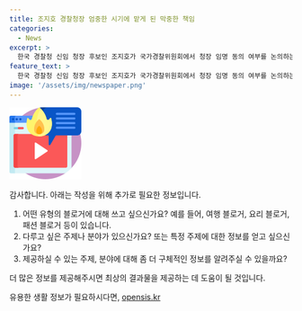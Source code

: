 ```yaml
---
title: 조지호 경찰청장 엄중한 시기에 맡게 된 막중한 책임
categories:
  - News
excerpt: >
  한국 경찰청 신임 청장 후보인 조지호가 국가경찰위원회에서 청장 임명 동의 여부를 논의하는 자리에 참석하며 기자들의 질문에 답변하고 있다.
feature_text: >
  한국 경찰청 신임 청장 후보인 조지호가 국가경찰위원회에서 청장 임명 동의 여부를 논의하는 자리에 참석하며 기자들의 질문에 답변하고 있다.
image: '/assets/img/newspaper.png'
---
```


<p><img src="/assets/img/news.png" alt="rentncar 속보" /></p>

<p>감사합니다. 아래는 작성을 위해 추가로 필요한 정보입니다.</p>

<ol>
<li>어떤 유형의 블로거에 대해 쓰고 싶으신가요? 예를 들어, 여행 블로거, 요리 블로거, 패션 블로거 등이 있습니다.</li>
<li>다루고 싶은 주제나 분야가 있으신가요? 또는 특정 주제에 대한 정보를 얻고 싶으신가요?</li>
<li>제공하실 수 있는 주제, 분야에 대해 좀 더 구체적인 정보를 알려주실 수 있을까요?</li>
</ol>

<p>더 많은 정보를 제공해주시면 최상의 결과물을 제공하는 데 도움이 될 것입니다.</p>
유용한 생활 정보가 필요하시다면, <a href="https://opensis.kr" rel="dofollow">opensis.kr</a>


